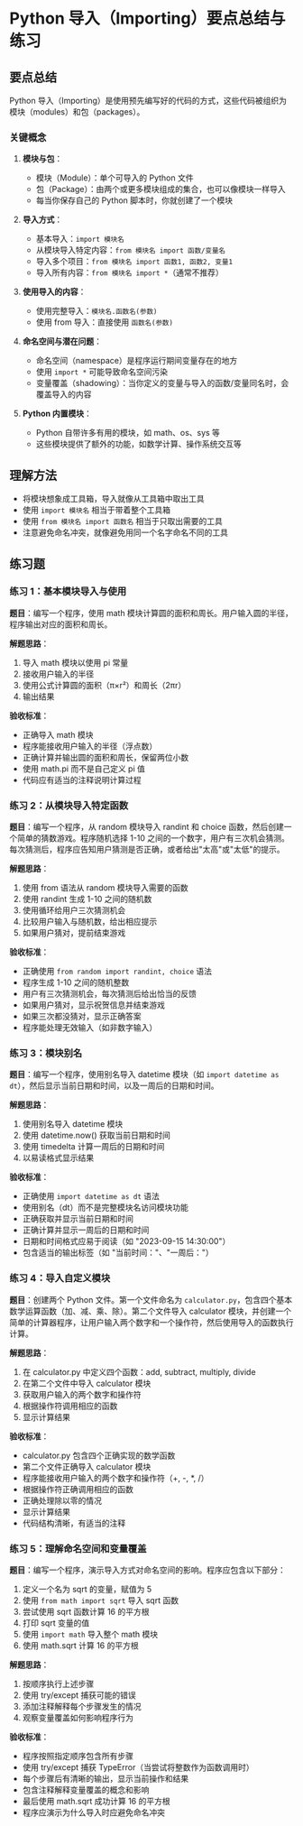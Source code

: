 # Python 导入（Importing）要点总结与练习

## 要点总结

Python 导入（Importing）是使用预先编写好的代码的方式，这些代码被组织为模块（modules）和包（packages）。

### 关键概念

1. **模块与包**：
   - 模块（Module）：单个可导入的 Python 文件
   - 包（Package）：由两个或更多模块组成的集合，也可以像模块一样导入
   - 每当你保存自己的 Python 脚本时，你就创建了一个模块

2. **导入方式**：
   - 基本导入：`import 模块名`
   - 从模块导入特定内容：`from 模块名 import 函数/变量名`
   - 导入多个项目：`from 模块名 import 函数1, 函数2, 变量1`
   - 导入所有内容：`from 模块名 import *`（通常不推荐）

3. **使用导入的内容**：
   - 使用完整导入：`模块名.函数名(参数)`
   - 使用 from 导入：直接使用 `函数名(参数)`

4. **命名空间与潜在问题**：
   - 命名空间（namespace）是程序运行期间变量存在的地方
   - 使用 `import *` 可能导致命名空间污染
   - 变量覆盖（shadowing）：当你定义的变量与导入的函数/变量同名时，会覆盖导入的内容

5. **Python 内置模块**：
   - Python 自带许多有用的模块，如 math、os、sys 等
   - 这些模块提供了额外的功能，如数学计算、操作系统交互等

## 理解方法

- 将模块想象成工具箱，导入就像从工具箱中取出工具
- 使用 `import 模块名` 相当于带着整个工具箱
- 使用 `from 模块名 import 函数名` 相当于只取出需要的工具
- 注意避免命名冲突，就像避免用同一个名字命名不同的工具

## 练习题

### 练习 1：基本模块导入与使用

**题目**：编写一个程序，使用 math 模块计算圆的面积和周长。用户输入圆的半径，程序输出对应的面积和周长。

**解题思路**：
1. 导入 math 模块以使用 pi 常量
2. 接收用户输入的半径
3. 使用公式计算圆的面积（π×r²）和周长（2πr）
4. 输出结果

**验收标准**：
- 正确导入 math 模块
- 程序能接收用户输入的半径（浮点数）
- 正确计算并输出圆的面积和周长，保留两位小数
- 使用 math.pi 而不是自己定义 pi 值
- 代码应有适当的注释说明计算过程

### 练习 2：从模块导入特定函数

**题目**：编写一个程序，从 random 模块导入 randint 和 choice 函数，然后创建一个简单的猜数游戏。程序随机选择 1-10 之间的一个数字，用户有三次机会猜测。每次猜测后，程序应告知用户猜测是否正确，或者给出"太高"或"太低"的提示。

**解题思路**：
1. 使用 from 语法从 random 模块导入需要的函数
2. 使用 randint 生成 1-10 之间的随机数
3. 使用循环给用户三次猜测机会
4. 比较用户输入与随机数，给出相应提示
5. 如果用户猜对，提前结束游戏

**验收标准**：
- 正确使用 `from random import randint, choice` 语法
- 程序生成 1-10 之间的随机整数
- 用户有三次猜测机会，每次猜测后给出恰当的反馈
- 如果用户猜对，显示祝贺信息并结束游戏
- 如果三次都没猜对，显示正确答案
- 程序能处理无效输入（如非数字输入）

### 练习 3：模块别名

**题目**：编写一个程序，使用别名导入 datetime 模块（如 `import datetime as dt`），然后显示当前日期和时间，以及一周后的日期和时间。

**解题思路**：
1. 使用别名导入 datetime 模块
2. 使用 datetime.now() 获取当前日期和时间
3. 使用 timedelta 计算一周后的日期和时间
4. 以易读格式显示结果

**验收标准**：
- 正确使用 `import datetime as dt` 语法
- 使用别名（dt）而不是完整模块名访问模块功能
- 正确获取并显示当前日期和时间
- 正确计算并显示一周后的日期和时间
- 日期和时间格式应易于阅读（如 "2023-09-15 14:30:00"）
- 包含适当的输出标签（如 "当前时间："、"一周后："）

### 练习 4：导入自定义模块

**题目**：创建两个 Python 文件。第一个文件命名为 `calculator.py`，包含四个基本数学运算函数（加、减、乘、除）。第二个文件导入 calculator 模块，并创建一个简单的计算器程序，让用户输入两个数字和一个操作符，然后使用导入的函数执行计算。

**解题思路**：
1. 在 calculator.py 中定义四个函数：add, subtract, multiply, divide
2. 在第二个文件中导入 calculator 模块
3. 获取用户输入的两个数字和操作符
4. 根据操作符调用相应的函数
5. 显示计算结果

**验收标准**：
- calculator.py 包含四个正确实现的数学函数
- 第二个文件正确导入 calculator 模块
- 程序能接收用户输入的两个数字和操作符（+, -, *, /）
- 根据操作符正确调用相应的函数
- 正确处理除以零的情况
- 显示计算结果
- 代码结构清晰，有适当的注释

### 练习 5：理解命名空间和变量覆盖

**题目**：编写一个程序，演示导入方式对命名空间的影响。程序应包含以下部分：
1. 定义一个名为 sqrt 的变量，赋值为 5
2. 使用 `from math import sqrt` 导入 sqrt 函数
3. 尝试使用 sqrt 函数计算 16 的平方根
4. 打印 sqrt 变量的值
5. 使用 `import math` 导入整个 math 模块
6. 使用 math.sqrt 计算 16 的平方根

**解题思路**：
1. 按顺序执行上述步骤
2. 使用 try/except 捕获可能的错误
3. 添加注释解释每个步骤发生的情况
4. 观察变量覆盖如何影响程序行为

**验收标准**：
- 程序按照指定顺序包含所有步骤
- 使用 try/except 捕获 TypeError（当尝试将整数作为函数调用时）
- 每个步骤后有清晰的输出，显示当前操作和结果
- 包含注释解释变量覆盖的概念和影响
- 最后使用 math.sqrt 成功计算 16 的平方根
- 程序应演示为什么导入时应避免命名冲突
